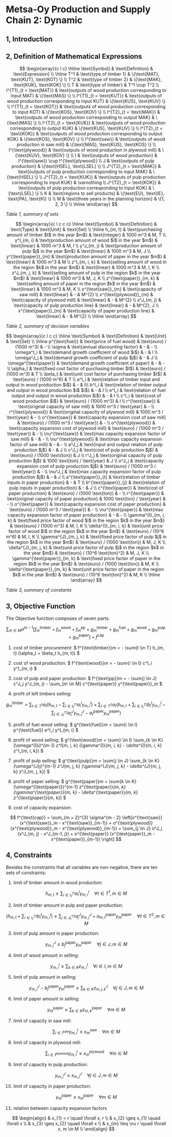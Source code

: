 
# Metsa-Oy Production and Supply Chain 2: Dynamic

## 1, Introduction

## 2, Definition of Mathematical Expressions

$$
\begin{array}{c l c}
	  \hline
	  \text{Symbol} & \text{Definition} & \text{Expression} \\
	  \hline
	  T^1 & \text{type of timber 1} & \{\text{MAT}, \text{KUT}, \text{KOT} \} \\
	  T^2 & \text{type of timber 2} & \{\text{MAK}, \text{KUK}, \text{KOK} \} \\
		T & \text{type of timber} & T^1 \cup T^2 \\
		I^{T1}_{t = \text{MAT}} & \text{outputs of wood production corresponding to input MAT} & \{\text{MAS} \} \\
		I^{T1}_{t = \text{KUT}} & \text{outputs of wood production corresponding to input KUT} & \{\text{KUS}, \text{KUV} \} \\
		I^{T1}_{t = \text{KOT}} & \text{outputs of wood production corresponding to input KOT} & \{\text{KOS}, \text{KOV} \} \\
		I^{T2}_{t = \text{MAK}} & \text{outputs of wood production corresponding to output MAK} & \{\text{MAS} \} \\
		I^{T2}_{t = \text{KUK}} & \text{outputs of wood production corresponding to output KUK} & \{\text{KUS}, \text{KUV} \} \\
		I^{T2}_{t = \text{KOK}} & \text{outputs of wood production corresponding to output KOK} & \{\text{KOS}, \text{KOV} \} \\
	  I^{\text{saw}} & \text{outputs of wood production in saw mill} & \{\text{MAS}, \text{KUS}, \text{KOS} \} \\
	  I^{\text{plywood}} & \text{outputs of wood production in plywood mill} & \{\text{KUV}, \text{KOV} \} \\
		I & \text{outputs of wood production} & I^{\text{saw}} \cup I^{\text{plywood}} \\
		J & \text{outputs of pulp production} & \{\text{HSEL}, \text{LSEL} \} \\
		J^{T2}_{t = \text{MAK}} & \text{outputs of pulp production corresponding to input MAK} & \{\text{HSEL} \} \\
		J^{T2}_{t = \text{KUK}} & \text{outputs of pulp production corresponding to input KUK} & \varnothing \\
		J^{T2}_{t = \text{KOK}} & \text{outputs of pulp production corresponding to input KOK} & \{\text{LSEL} \} \\
		K & \text{regions to sell products} & \{\text{EU}, \text{IE}, \text{PA}, \text{KI} \} \\
    M & \text{three years in the planning horizon} & \{1, 2, 3 \} \\
	  \hline
\end{array}
$$

_Table 1, summary of sets_

$$
\begin{array}{c l c c c}
		\hline
		\text{Symbol} & \text{Definition} & \text{Type} & \text{Unit} & \text{Set} \\
		\hline
		h_{m, t} & \text{purchasing amount of timber $t$ in the year $m$} & \text{integer} & 1000 m^3 & M, T \\
		y^I_{m, i} & \text{production amount of wood $i$ in the year $m$} & \text{linear} & 1000 m^3 & M, I \\
		y^J_{m, j} & \text{production amount of pulp $j$ in the year $m$} & \text{linear} & 1000 m^3 & M, J \\
		y^{\text{paper}}_{m} & \text{production amount of paper in the year $m$} & \text{linear} & 1000 m^3 & M \\
		z^I_{m, i, k} & \text{selling amount of wood in the region $k$ in the year $m$} & \text{linear} & 1000 m^3 & M, I, K \\
		z^J_{m, j, k} & \text{selling amount of pulp in the region $k$ in the year $m$} & \text{linear} & 1000 m^3 & M, J, K \\
		z^{\text{paper}}_{m, k} & \text{selling amount of paper in the region $k$ in the year $m$} & \text{linear} & 1000 m^3 & M, K \\
    x^{\text{saw}}_{m} & \text{capacity of saw mill} & \text{linear} & - & M^{2} \\
    x^{\text{plywood}}_{m} & \text{capacity of plywood mill} & \text{linear} & - & M^{2} \\
    x^J_{m, j} & \text{capacity of pulp production line} & \text{linear} & - & M^{2}, J \\
    x^{\text{paper}}_{m} & \text{capacity of paper production line} & \text{linear} & - & M^{2} \\
		\hline
\end{array}
$$

_Table 2, summary of decision variables_

$$
\begin{array}{c l c c}
		\hline
		\text{Symbol} & \text{Definition} & \text{Unit} & \text{Set} \\
		\hline
		p^{\text{fuel}} & \text{price of fuel wood} & \text{euro} / (1000 m^3) & - \\
    \sigma & \text{annual discounting factor} & - & - \\
		\omega^I_i & \text{demand growth coefficient of wood $i$} & - & I \\
		\omega^J_j & \text{demand growth coefficient of pulp $j$} & - & J \\
		\omega^{\text{paper}} & \text{demand growth coefficient of paper} & - & - \\
		\alpha_t & \text{fixed cost factor of purchasing timber $t$} & \text{euro} / (1000 m^3) & T \\
		\beta_t & \text{unit cost factor of purchasing timber $t$} & \text{euro} / (1000 m^6) & T \\
		a^I_i & \text{relation of timber input and output in wood production $i$} & - & I\\
		b^I_i & \text{relation of timber output and output in wood production $i$ $i$} & - & I \\
		e^I_i & \text{relation of fuel output and output in wood production $i$} & - & I \\
		c^I_i & \text{cost of wood production $i$} & \text{euro} / (1000 m^3) & I \\
		r^{\text{saw}} & \text{original capacity of saw mill} & 1000 m^3 / \text{year} & - \\
		r^{\text{plywood}} & \text{original capacity of plywood mill} & 1000 m^3 / \text{year} & - \\
    o^{\text{saw}} & \text{capacity expansion cost of saw mill} & \text{euro} / (1000 m^3 / \text{year}) & - \\
    o^{\text{plywood}} & \text{capacity expansion cost of plywood mill} & \text{euro} / (1000 m^3 / \text{year}) & - \\
    \nu^{\text{saw}} & \text{max capacity expansion factor of saw mill} & - & - \\
    \nu^{\text{plywood}} & \text{max capacity expansion factor of saw mill} & - & - \\
		a^J_j & \text{input and output relation of pulp production $j$} & - & J \\
		c^J_j & \text{cost of pulp production $j$} & \text{euro} / (1000 \text{ton}) & J \\
		r^J_j & \text{original capacity of pulp production $j$} & 1000 \text{ton} / \text{year} & J \\
    o^J_j & \text{capacity expansion cost of pulp production $j$} & \text{euro} / (1000 m^3 / \text{year}) & - \\
    \nu^J_j & \text{max capacity expansion factor of pulp production $j$} & - & J \\
		a^{\text{paper}}_{t} & \text{relation of timber inputs in paper production} & - & T \\
		b^{\text{paper}}_{j} & \text{relation of pulp inputs in paper production} & - & J \\
		c^{\text{paper}} & \text{cost of paper production} & \text{euro} / (1000 \text{ton}) & - \\
		r^{\text{paper}} & \text{original capacity of paper production} & 1000 \text{ton} / \text{year} & - \\
    o^{\text{paper}} & \text{capacity expansion cost of paper production} & \text{euro} / (1000 m^3 / \text{year}) & - \\
    \nu^{\text{paper}} & \text{max capacity expansion factor of paper production} & - & - \\
		\gamma^{I}_{m, i, k} & \text{fixed price factor of wood $i$ in the region $k$ in the year $m$} & \text{euro} / (1000 m^3) & M, I, K \\
		\delta^{I}_{m, i, k} & \text{unit price factor of wood $i$ in the region $k$ in the year $m$} & \text{euro} / (10^6 m^6) & M, I, K \\
		\gamma^{J}_{m, j, k} & \text{fixed price factor of pulp $j$ in the region $k$ in the year $m$} & \text{euro} / (1000 \text{ton}) & M, J, K \\
		\delta^{J}_{m, j, k} & \text{unit price factor of pulp $j$ in the region $k$ in the year $m$} & \text{euro} / (10^6 \text{ton}^2) & M, J, K \\
		\gamma^{\text{paper}}_{m, k} & \text{fixed price factor of paper in the region $k$ in the year $m$} & \text{euro} / (1000 \text{ton}) & M, K \\
		\delta^{\text{paper}}_{m, k} & \text{unit price factor of paper in the region $k$ in the year $m$} & \text{euro} / (10^6 \text{ton}^2) & M, K \\
		\hline
\end{array}
$$

_Table 3, summary of constants_

## 3, Objective Function

The Objective function composes of seven parts:

$$
\sum_{m \in M} \sigma^{m - 1} \left[ f^{\text{timber}}_m + f^{\text{wood}}_m + f^{\text{pp}}_m + g^{\text{timber}}_m + g^{\text{fuel}}_m + g^{\text{wood}}_m + g^{\text{pulp}}_m + g^{\text{paper}}_m \right] + f^{\text{cap}}
$$

1. cost of timber procurement: $ f^{\text{timber}}_m = - \sum_{t \in T} h_{m, t} (\alpha_t + \beta_t h_{m, t}) $

2. cost of wood production: $ f^{\text{wood}}_m = - \sum_{i \in I} c^I_i y^I_{m, i} $

3. cost of pulp and paper production: $ f^{\text{pp}}_m = - \sum_{j \in J} c^J_j y^J_{m, j} - \sum_{m \in M} c^{\text{paper}} y^{\text{paper}}_m $

4. profit of left timbers selling:

$$
g^{\text{timber}}_m = \sum_{t \in T^1} \alpha_t \left(h_{m, t} - \sum_{i \in I^{T1}_t} a^I_i y^I_{m, i} \right) + \sum_{t \in T^2} \alpha_t \left(h_{m, t} + \sum_{i \in I^{T2}_t} b^I_i y^I_{m, i} - \sum_{j \in J^{T2}_t} a^J_j y^J_{m, j} - a^{\text{paper}}_t  y^{\text{paper}}_m \right)
$$

5. profit of fuel wood selling: $ g^{\text{fuel}}_m = \sum_{i \in I} p^{\text{fuel}} e^I_i y^I_{m, i} $

6. profit of wood selling: $ g^{\text{wood}}_m = \sum_{i \in I} \sum_{k \in K} (\omega^{I}_i)^{m-1} z^I_{m, i, k} (\gamma^{I}_{m, i, k} - \delta^{I}_{m, i, k} z^I_{m, i, k}) $

7. profit of pulp selling: $ g^{\text{pulp}}_m = \sum_{j \in J} \sum_{k \in K} (\omega^{J}_j)^{m-1} z^J_{m, j, k} (\gamma^{J}_{m, j, k} - \delta^{J}_{m, j, k} z^J_{m, j, k}) $

8. profit of paper selling: $ g^{\text{paper}}_m = \sum_{k \in K} (\omega^{\text{paper}})^{m-1} z^{\text{paper}}_{m, k} (\gamma^{\text{paper}}_{m, k} - \delta^{\text{paper}}_{m, k} z^{\text{paper}}_{m, k}) $

9. cost of capacity expansion:

$$
f^{\text{cap}} = \sum_{m = 2}^{3} \sigma^{m - 2} \left[o^{\text{saw}} (x^{\text{saw}}_m - x^{\text{saw}}_{m-1}) + o^{\text{plywood}} (x^{\text{plywood}}_m - x^{\text{plywood}}_{m-1}) + \sum_{j \in J} o^J_j (x^J_{m, j} - x^J_{m-1, j}) + o^{\text{paper}} (x^{\text{paper}}_m - x^{\text{paper}}_{m-1}) \right]
$$

## 4, Constraints

Besides the constraints that all variables are non-negative, there are ten sets of constraints:

1. limit of timber amount in wood production:

$$
h_{m, t} \geq \sum_{i \in I^{T1}_t} a^I_{i} y^I_{m, i} \quad \forall t \in T^1, m \in M
$$

2. limit of timber amount in pulp and paper production:

$$
\left(h_{m, t} + \sum_{i \in I^{T2}_t} b^I_{i} y^I_{m, i} \right) \geq \sum_{j \in J^{T2}_t} a^J_j y^J_{m, j} + a^{\text{paper}}_{m, t} y^{\text{paper}}_m \quad \forall t \in T^2, m \in M
$$

3. limit of pulp amount in paper production:

$$
y^J_{m, j} \geq b^{\text{paper}}_j y^{\text{paper}}_{m} \quad \forall j \in J, m \in M
$$

4. limit of wood amount in selling:

$$
y^I_{m, i} \geq \sum_{k \in K} z^I_{m, i} \quad \forall i \in I, m \in M
$$

5. limit of pulp amount in selling:

$$
y^J_{m, j} - b^{\text{paper}}_j y^{\text{paper}}_{m} \geq \sum_{k \in K} z^J_{m, j, k} \quad \forall j \in J, m \in M
$$

6. limit of paper amount in selling:

$$
y^{\text{paper}}_{m} \geq \sum_{k \in K} z^{\text{paper}}_{m, k} \quad \forall m \in M
$$

7. limit of capacity in saw mill:

$$
\sum_{i \in I^{\text{saw}}} y^I_{m, i} \leq x^{\text{saw}}_{m} \quad \forall m \in M
$$

8. limit of capacity in plywood mill:

$$
\sum_{i \in I^{\text{plywood}}} y^I_{m, i} \leq x^{\text{plywood}}_{m} \quad \forall m \in M
$$

9. limit of capacity in pulp production:

$$
y^J_{m, j} \leq x^J_{m, j} \quad \forall j \in J, m \in M
$$

10. limit of capacity in paper production:

$$
y^{\text{paper}}_{m} \leq x^{\text{paper}}_{m} \quad \forall m \in M
$$

11. relation between capacity expansion factors

$$
\begin{align}
    & x_{1} = r \quad \forall x, r \\
    & x_{2} \geq x_{1} \quad \forall x \\
    & x_{3} \geq x_{2} \quad \forall x \\
    & x_{m} \leq \nu r \quad \forall x, m \in M \\
\end{align}
$$
